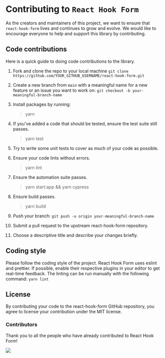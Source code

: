 # Contributing to `React Hook Form`

As the creators and maintainers of this project, we want to ensure that `react-hook-form` lives and continues to grow and evolve. We would like to encourage everyone to help and support this library by contributing. 

## Code contributions

Here is a quick guide to doing code contributions to the library.

1. Fork and clone the repo to your local machine `git clone https://github.com/YOUR_GITHUB_USERNAME/react-hook-form.git`

2. Create a new branch from `main` with a meaningful name for a new feature or an issue you want to work on: `git checkout -b your-meaningful-branch-name`

3. Install packages by running:

	> yarn
	
4. If you've added a code that should be tested, ensure the test suite still passes.

	> yarn test
	
5. Try to write some unit tests to cover as much of your code as possible.

6. Ensure your code lints without errors.

	> yarn lint
	
7. Ensure the automation suite passes.

	> yarn start:app && yarn cypress
	
8. Ensure build passes.

	> yarn build
	
9. Push your branch: `git push -u origin your-meaningful-branch-name`

10. Submit a pull request to the upstream react-hook-form repository.

11. Choose a descriptive title and describe your changes briefly.

## Coding style

Please follow the coding style of the project. React Hook Form uses eslint and prettier. If possible, enable their respective plugins in your editor to get real-time feedback. The linting can be run manually with the following command: `yarn lint`

## License

By contributing your code to the react-hook-form GitHub repository, you agree to license your contribution under the MIT license.

### Contributors

Thank you to all the people who have already contributed to React Hook Form!

<img src="https://opencollective.com/react-hook-form/contributors.svg?width=950" />
